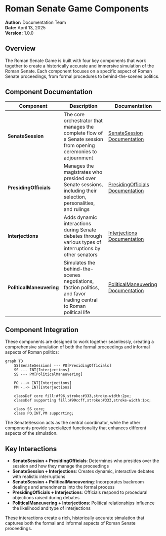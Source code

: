 # Roman Senate Game Components

**Author:** Documentation Team  
**Date:** April 13, 2025  
**Version:** 1.0.0  

## Overview

The Roman Senate Game is built with four key components that work together to create a historically accurate and immersive simulation of the Roman Senate. Each component focuses on a specific aspect of Roman Senate proceedings, from formal procedures to behind-the-scenes politics.

## Component Documentation

| Component | Description | Documentation |
|-----------|-------------|---------------|
| **SenateSession** | The core orchestrator that manages the complete flow of a Senate session from opening ceremonies to adjournment | [SenateSession Documentation](senate_session.md) |
| **PresidingOfficials** | Manages the magistrates who presided over Senate sessions, including their selection, personalities, and rulings | [PresidingOfficials Documentation](presiding_officials.md) |
| **Interjections** | Adds dynamic interactions during Senate debates through various types of interruptions by other senators | [Interjections Documentation](interjections.md) |
| **PoliticalManeuvering** | Simulates the behind-the-scenes negotiations, faction politics, and favor trading central to Roman political life | [PoliticalManeuvering Documentation](political_maneuvering.md) |

## Component Integration

These components are designed to work together seamlessly, creating a comprehensive simulation of both the formal proceedings and informal aspects of Roman politics:

```mermaid
graph TD
    SS[SenateSession] --- PO[PresidingOfficials]
    SS --- INT[Interjections]
    SS --- PM[PoliticalManeuvering]
    
    PO -.-> INT[Interjections]
    PM -.-> INT[Interjections]
    
    classDef core fill:#f96,stroke:#333,stroke-width:2px;
    classDef supporting fill:#99ccff,stroke:#333,stroke-width:1px;
    
    class SS core;
    class PO,INT,PM supporting;
```

The SenateSession acts as the central coordinator, while the other components provide specialized functionality that enhances different aspects of the simulation.

## Key Interactions

- **SenateSession + PresidingOfficials**: Determines who presides over the session and how they manage the proceedings
- **SenateSession + Interjections**: Creates dynamic, interactive debates with realistic interruptions
- **SenateSession + PoliticalManeuvering**: Incorporates backroom dealings and amendments into the formal process
- **PresidingOfficials + Interjections**: Officials respond to procedural objections raised during debates
- **PoliticalManeuvering + Interjections**: Political relationships influence the likelihood and type of interjections

These interactions create a rich, historically accurate simulation that captures both the formal and informal aspects of Roman Senate proceedings.